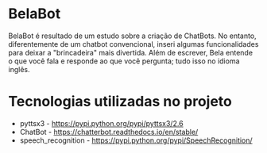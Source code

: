 # BelaBot
BelaBot é resultado de um estudo sobre a criação de ChatBots. No entanto, diferentemente de um chatbot convencional, inseri algumas funcionalidades para deixar a "brincadeira" mais divertida. Além de escrever, Bela entende o que você fala e responde ao que você pergunta; tudo isso no idioma inglês.

# Tecnologias utilizadas no projeto

* pyttsx3 - https://pypi.python.org/pypi/pyttsx3/2.6
* ChatBot - https://chatterbot.readthedocs.io/en/stable/
* speech_recognition - https://pypi.python.org/pypi/SpeechRecognition/
